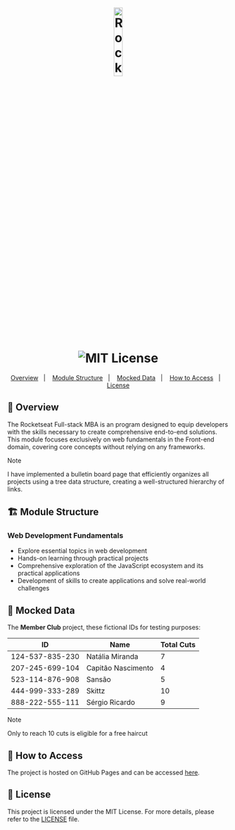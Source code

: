 <h1 align="center">
  <div align="center">
    <img src="https://app.rocketseat.com.br/_next/image?url=https%3A%2F%2Fxesque.rocketseat.dev%2Fplatform%2F1720017956346.svg&w=128&q=75" width="20%" alt="Rocketseat Logo" />
  </div>
  <img src="https://img.shields.io/badge/license-MIT-green" alt="MIT License"/>
</h1>

<p align="center">
  <a href="#overview">Overview</a>&nbsp;&nbsp;&nbsp;|&nbsp;&nbsp;&nbsp;
  <a href="#module-structure">Module Structure</a>&nbsp;&nbsp;&nbsp;|&nbsp;&nbsp;&nbsp;
  <a href="#mocked-data">Mocked Data</a>&nbsp;&nbsp;&nbsp;|&nbsp;&nbsp;&nbsp;
  <a href="#how-to-access">How to Access</a>&nbsp;&nbsp;&nbsp;|&nbsp;&nbsp;&nbsp;
  <a href="#license">License</a>
</p>

<h2 id="overview">🚀 Overview</h2>

<p>
  The Rocketseat Full-stack MBA is an program designed to equip developers with the skills necessary to create comprehensive end-to-end solutions. This module focuses exclusively on web fundamentals in the Front-end domain, covering core concepts without relying on any frameworks.
</p>

  > [!NOTE]  
  >  </strong> I have implemented a bulletin board page that efficiently organizes all projects using a tree data structure, creating a well-structured hierarchy of links.

<h2 id="module-structure">🏗️ Module Structure</h2>

<h3>Web Development Fundamentals</h3>

<ul>
  <li>Explore essential topics in web development</li>
  <li>Hands-on learning through practical projects</li>
  <li>Comprehensive exploration of the JavaScript ecosystem and its practical applications</li>
  <li>Development of skills to create applications and solve real-world challenges</li>
</ul>

<h2 id="mocked-data">🔢 Mocked Data</h2>

<p>
  The <b>Member Club</b> project, these fictional IDs for testing purposes:
</p>

<table>
  <thead>
    <tr>
      <th>ID</th>
      <th>Name</th>
      <th>Total Cuts</th>
    </tr>
  </thead>
  <tbody>
    <tr>
      <td>124-537-835-230</td>
      <td>Natália Miranda</td>
      <td>7</td>
    </tr>
    <tr>
      <td>207-245-699-104</td>
      <td>Capitão Nascimento</td>
      <td>4</td>
    </tr>
    <tr>
      <td>523-114-876-908</td>
      <td>Sansão</td>
      <td>5</td>
    </tr>
    <tr>
      <td>444-999-333-289</td>
      <td>Skittz</td>
      <td>10</td>
    </tr>
    <tr>
      <td>888-222-555-111</td>
      <td>Sérgio Ricardo</td>
      <td>9</td>
    </tr>
  </tbody>
</table>

  > [!NOTE]  
  >  </strong> Only to reach 10 cuts is eligible for a free haircut


<h2 id="how-to-access">🔗 How to Access</h2>

<p>
  The project is hosted on GitHub Pages and can be accessed <a href="https://skitttz.github.io/MBA-Rocketseat/">here</a>.
</p>

<h2 id="license">📄 License</h2>

<p>
  This project is licensed under the MIT License. For more details, please refer to the <a href="https://github.com/Skitttz/MBA-Rocketseat/blob/main/LICENSE">LICENSE</a> file.
</p>
